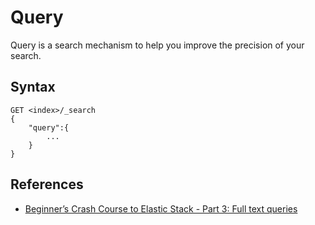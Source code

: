 # Query

Query is a search mechanism to help you improve the precision of your search.

## Syntax

```
GET <index>/_search
{
    "query":{
        ...
    }
}
```

## References

* [Beginner’s Crash Course to Elastic Stack - Part 3: Full text queries](https://www.youtube.com/watch?v=2KgJ6TQPIIA)